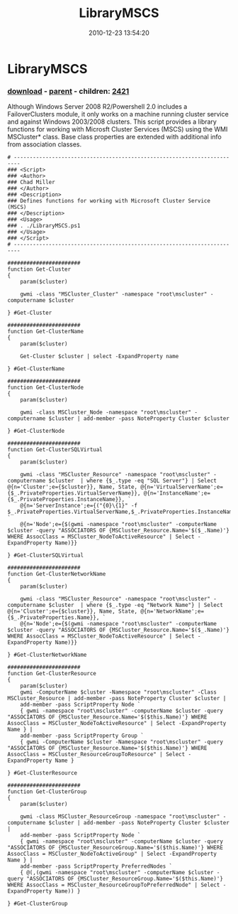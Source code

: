 ﻿---
pid:            2420
poster:         Chad Miller
title:          LibraryMSCS
date:           2010-12-23 13:54:20
format:         posh
parent:         724
parent:         724
children:       2421
---

# LibraryMSCS

### [download](2420.ps1) - [parent](724.md) - children: [2421](2421.md)

Although Windows Server 2008 R2/Powershell 2.0 includes a FailoverClusters module, it only works on a machine running cluster service and against Windows 2003/2008 clusters. This script provides a library functions for working with Microsft Cluster Services (MSCS) using the WMI MSCluster* class. Base class properties are extended with additional info from association classes.

```posh
# ------------------------------------------------------------------------
### <Script>
### <Author>
### Chad Miller 
### </Author>
### <Description>
### Defines functions for working with Microsoft Cluster Service (MSCS)
### </Description>
### <Usage>
### . ./LibraryMSCS.ps1
### </Usage>
### </Script>
# ------------------------------------------------------------------------

#######################
function Get-Cluster
{
    param($cluster)
    
    gwmi -class "MSCluster_Cluster" -namespace "root\mscluster" -computername $cluster

} #Get-Cluster

#######################
function Get-ClusterName
{
    param($cluster)
    
    Get-Cluster $cluster | select -ExpandProperty name

} #Get-ClusterName

#######################
function Get-ClusterNode
{
    param($cluster)
    
    gwmi -class MSCluster_Node -namespace "root\mscluster" -computername $cluster | add-member -pass NoteProperty Cluster $cluster

} #Get-ClusterNode

#######################
function Get-ClusterSQLVirtual
{
    param($cluster)
    
    gwmi -class "MSCluster_Resource" -namespace "root\mscluster" -computername $cluster  | where {$_.type -eq "SQL Server"} | Select @{n='Cluster';e={$cluster}}, Name, State, @{n='VirtualServerName';e={$_.PrivateProperties.VirtualServerName}}, @{n='InstanceName';e={$_.PrivateProperties.InstanceName}}, `
    @{n='ServerInstance';e={("{0}\{1}" -f $_.PrivateProperties.VirtualServerName,$_.PrivateProperties.InstanceName).TrimEnd('\')}}, `
    @{n='Node';e={$(gwmi -namespace "root\mscluster" -computerName $cluster -query "ASSOCIATORS OF {MSCluster_Resource.Name='$($_.Name)'} WHERE AssocClass = MSCluster_NodeToActiveResource" | Select -ExpandProperty Name)}}
    
} #Get-ClusterSQLVirtual

#######################
function Get-ClusterNetworkName
{
    param($cluster)
    
    gwmi -class "MSCluster_Resource" -namespace "root\mscluster" -computername $cluster  | where {$_.type -eq "Network Name"} | Select @{n='Cluster';e={$cluster}}, Name, State, @{n='NetworkName';e={$_.PrivateProperties.Name}}, `
    @{n='Node';e={$(gwmi -namespace "root\mscluster" -computerName $cluster -query "ASSOCIATORS OF {MSCluster_Resource.Name='$($_.Name)'} WHERE AssocClass = MSCluster_NodeToActiveResource" | Select -ExpandProperty Name)}}
       
} #Get-ClusterNetworkName

#######################
function Get-ClusterResource
{
    param($cluster)
    gwmi -ComputerName $cluster -Namespace "root\mscluster" -Class MSCluster_Resource | add-member -pass NoteProperty Cluster $cluster | 
    add-member -pass ScriptProperty Node `
    { gwmi -namespace "root\mscluster" -computerName $cluster -query "ASSOCIATORS OF {MSCluster_Resource.Name='$($this.Name)'} WHERE AssocClass = MSCluster_NodeToActiveResource" | Select -ExpandProperty Name } |
    add-member -pass ScriptProperty Group `
    { gwmi -ComputerName $cluster -Namespace "root\mscluster" -query "ASSOCIATORS OF {MSCluster_Resource.Name='$($this.Name)'} WHERE AssocClass = MSCluster_ResourceGroupToResource" | Select -ExpandProperty Name }
        
} #Get-ClusterResource

#######################
function Get-ClusterGroup
{
    param($cluster)
    
    gwmi -class MSCluster_ResourceGroup -namespace "root\mscluster" -computername $cluster | add-member -pass NoteProperty Cluster $cluster  | 
    add-member -pass ScriptProperty Node `
    { gwmi -namespace "root\mscluster" -computerName $cluster -query "ASSOCIATORS OF {MSCluster_ResourceGroup.Name='$($this.Name)'} WHERE AssocClass = MSCluster_NodeToActiveGroup" | Select -ExpandProperty Name } |
    add-member -pass ScriptProperty PreferredNodes `
    { @(,(gwmi -namespace "root\mscluster" -computerName $cluster -query "ASSOCIATORS OF {MSCluster_ResourceGroup.Name='$($this.Name)'} WHERE AssocClass = MSCluster_ResourceGroupToPreferredNode" | Select -ExpandProperty Name)) }

} #Get-ClusterGroup
```
